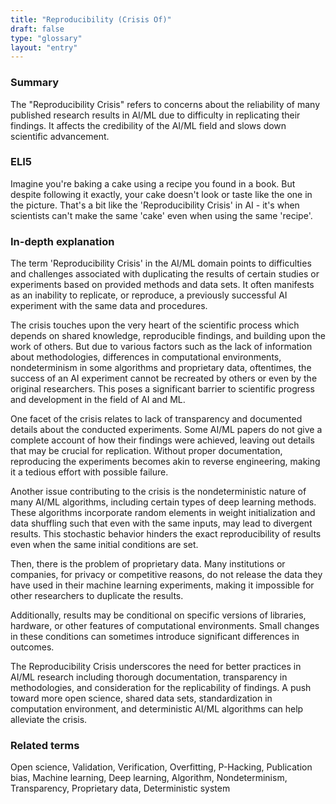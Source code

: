 ```yaml
---
title: "Reproducibility (Crisis Of)"
draft: false
type: "glossary"
layout: "entry"
---
```


### Summary
The "Reproducibility Crisis" refers to concerns about the reliability of many published research results in AI/ML due to difficulty in replicating their findings. It affects the credibility of the AI/ML field and slows down scientific advancement.

### ELI5
Imagine you're baking a cake using a recipe you found in a book. But despite following it exactly, your cake doesn't look or taste like the one in the picture. That's a bit like the 'Reproducibility Crisis' in AI - it's when scientists can't make the same 'cake' even when using the same 'recipe'.

### In-depth explanation
The term 'Reproducibility Crisis' in the AI/ML domain points to difficulties and challenges associated with duplicating the results of certain studies or experiments based on provided methods and data sets. It often manifests as an inability to replicate, or reproduce, a previously successful AI experiment with the same data and procedures.

The crisis touches upon the very heart of the scientific process which depends on shared knowledge, reproducible findings, and building upon the work of others. But due to various factors such as the lack of information about methodologies, differences in computational environments, nondeterminism in some algorithms and proprietary data, oftentimes, the success of an AI experiment cannot be recreated by others or even by the original researchers. This poses a significant barrier to scientific progress and development in the field of AI and ML.

One facet of the crisis relates to lack of transparency and documented details about the conducted experiments. Some AI/ML papers do not give a complete account of how their findings were achieved, leaving out details that may be crucial for replication. Without proper documentation, reproducing the experiments becomes akin to reverse engineering, making it a tedious effort with possible failure.

Another issue contributing to the crisis is the nondeterministic nature of many AI/ML algorithms, including certain types of deep learning methods. These algorithms incorporate random elements in weight initialization and data shuffling such that even with the same inputs, may lead to divergent results. This stochastic behavior hinders the exact reproducibility of results even when the same initial conditions are set.

Then, there is the problem of proprietary data. Many institutions or companies, for privacy or competitive reasons, do not release the data they have used in their machine learning experiments, making it impossible for other researchers to duplicate the results.

Additionally, results may be conditional on specific versions of libraries, hardware, or other features of computational environments. Small changes in these conditions can sometimes introduce significant differences in outcomes.

The Reproducibility Crisis underscores the need for better practices in AI/ML research including thorough documentation, transparency in methodologies, and consideration for the replicability of findings. A push toward more open science, shared data sets, standardization in computation environment, and deterministic AI/ML algorithms can help alleviate the crisis.

### Related terms
Open science, Validation, Verification, Overfitting, P-Hacking, Publication bias, Machine learning, Deep learning, Algorithm, Nondeterminism, Transparency, Proprietary data, Deterministic system
